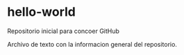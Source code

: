 # hello-world
Repositorio inicial para concoer GitHub

Archivo de texto con la informacion general del repositorio.
